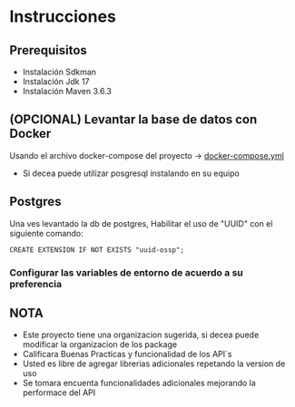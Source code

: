 # Instrucciones

## Prerequisitos
- Instalación Sdkman
- Instalación Jdk 17
- Instalación Maven 3.6.3

## (OPCIONAL) Levantar la base de datos con Docker
Usando el archivo docker-compose del proyecto ->
[docker-compose.yml](db%2Fkernotec%2Fdocker-compose.yml)
- Si decea puede utilizar posgresql instalando en su equipo

## Postgres
Una ves levantado la db de postgres, Habilitar el uso de "UUID"
con el siguiente comando: 
```
CREATE EXTENSION IF NOT EXISTS "uuid-ossp";
```
### Configurar las variables de entorno de acuerdo a su preferencia

## NOTA
- Este proyecto tiene una organizacion sugerida, si decea puede modificar la organizacion de los package
- Calificara Buenas Practicas y funcionalidad de los API`s
- Usted es libre de agregar librerias adicionales repetando la version de uso
- Se tomara encuenta funcionalidades adicionales mejorando la performace del API 
